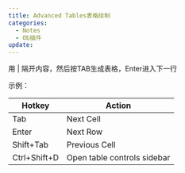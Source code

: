 ```yaml
---
title: Advanced Tables表格绘制
categories:
  - Notes
  - Ob插件
update:
---
```

用 | 隔开内容，然后按TAB生成表格，Enter进入下一行

示例：

| Hotkey       | Action                      |
| ------------ | --------------------------- |
| Tab          | Next Cell                   |
| Enter        | Next Row                    |
| Shift+Tab    | Previous Cell               |
| Ctrl+Shift+D | Open table controls sidebar |

